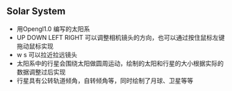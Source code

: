 ## Solar System
- 用Opengl1.0 编写的太阳系
- UP DOWN LEFT RIGHT 可以调整相机镜头的方向，也可以通过按住鼠标左键拖动鼠标实现
- w s 可以拉近拉远镜头
- 太阳系中的行星会围绕太阳做圆周运动，绘制的太阳和行星的大小根据实际的数据调整过后实现
- 行星具有公转轨道倾角，自转倾角等，同时绘制了月球、卫星等等
